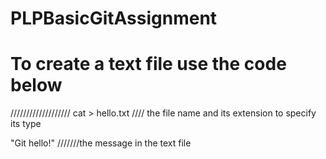 # PLPBasicGitAssignment

# To create  a text file use the code below

///////////////////
cat > hello.txt    //// the file name and its extension to specify its type


"Git hello!"    ///////the message in the text file



